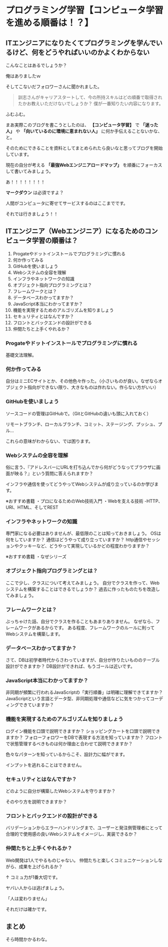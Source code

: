 # プログラミング学習【コンピュータ学習を進める順番は！？】


## ITエンジニアになりたくてプログラミングを学んでいるけど、何をどうやればいいのかよくわからない

こんなことはあるでしょうか？

俺はありましたｗ

そしてこないだフォロワーさんに聞かれました。

>訓志さんがキャリアスタートして、今の所持スキルはどの順番で取得されたかお教えいただけないでしょうか？
>僕が一番知りたい内容になります。


ふむふむ。

まあ実際このブログを書こうとしたのは、 **【コンピュータ学習】** で **「迷った人」** や **「向いているのに環境に恵まれない人」** に何か手伝えることないかな、と。

そのためにできることを資料としてまとめられたら良いなと思ってブログを開始しています。

現在の自分が考える **「最強Webエンジニアロードマップ」** を順番にフォーカスして書いてみましょう。

あ！！！！！！！！

**マークダウン** は必須ですよ？

人間がコンピュータに寄せてサービスするのはここまでです。

それでは行きましょう！！


## ITエンジニア（Webエンジニア）になるためのコンピュータ学習の順番は？

1. Progateやドットインストールでプログラミングに慣れる
2. 何か作ってみる
3. GitHubを使いましょう
4. Webシステムの全容を理解
5. インフラやネットワークの知識
6. オブジェクト指向プログラミングとは？
7. フレームワークとは？
8. データベースわかってますか？
9. JavaScript本当にわかってますか？
10. 機能を実現するためのアルゴリズムを知りましょう
11. セキュリティとはなんですか？
12. フロントとバックエンドの設計ができる
13. 仲間たちと上手くやれるか？


### Progateやドットインストールでプログラミングに慣れる
基礎文法理解。

### 何か作ってみる
自分はミニECサイトとか、その他色々作った。（小さいものが良い。なぜならオブジェクト指向ができない限り、大きなものは作れない。作らない方がいい）

### GitHubを使いましょう
ソースコードの管理はGitHubで。（GitとGitHubの違いも頭に入れておく）

リモートブランチ、ローカルブランチ、コミット、ステージング、プッシュ、プル…

これらの意味がわからない、では困ります。

### Webシステムの全容を理解
俗に言う、『アドレスバーにURLを打ち込んでから何がどうなってブラウザに画面が映る？』という質問に答えられますか？

インフラや通信を使ってどうやってWebシステムが成り立っているのか学びます。

※おすすめ書籍
・プロになるためのWeb技術入門
・Webを支える技術 -HTTP、URI、HTML、そしてREST

### インフラやネットワークの知識
専門家になる必要はありませんが、最低限のことは知っておきましょう。
OSは何をしていますか？
通信はどうやって成り立っていますか？
http通信やセッションやクッキーなど、どうやって実現しているかどの程度わかりますか？

※おすすめ書籍
・なぜシリーズ


### オブジェクト指向プログラミングとは？
ここで少し、クラスについて考えてみましょう。
自分でクラスを作って、Webシステムを構築することはできるでしょうか？
過去に作ったものたちを改造してみましょう。


### フレームワークとは？
ぶっちゃけた話、自分でクラスを作ることもあまりありません。
なぜなら、フレームワークがあるからです。
ある程度、フレームワークのルールに則ってWebシステムを構築します。


### データベースわかってますか？
さて、DBは初学者時代からさわっていますが、自分が作りたいもののテーブル設計ができますか？
DB設計ができれば、もうゴールは近いです。

### JavaScript本当にわかってますか？
非同期が頻繁に行われるJavaScriptの「実行順番」は明確に理解できてますか？
JavaScriptという言語とデータ型、非同期処理や通信などに気をつかってコーディングできていますか？

### 機能を実現するためのアルゴリズムを知りましょう

ログイン機能を口頭で説明できますか？
ショッピングカートを口頭で説明できますか？
フォローフォロワーをDBで表現する方法を知っていますか？
フロントで状態管理するべきものは何か理由と合わせて説明できますか？


色々なパターンを知っているからこそ、設計力に幅がでます。

インプットを逃れることはできません。


### セキュリティとはなんですか？
どのように自分が構築したWebシステムを守りますか？

そのやり方を説明できますか？

### フロントとバックエンドの設計ができる
バリデーションからエラーハンドリングまで、ユーザーと発注側管理者にとって合理的で使用感の良いWebシステムをイメージし、実装できるか？


### 仲間たちと上手くやれるか？
Web開発は1人でやるものじゃない。
仲間たちと楽しくコミュニケーションしながら、成果を上げられるか？


↑
コミュ力が1番大切です。

ヤバい人からは逃げましょう。

「人は変わりません」

それだけは確かです。




## まとめ

そら時間かかるわな。


